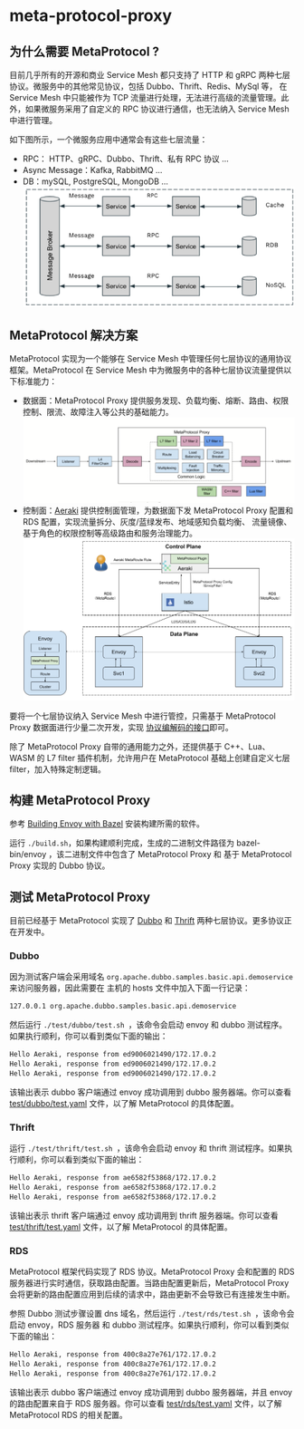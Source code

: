 # meta-protocol-proxy

## 为什么需要 MetaProtocol ?

目前几乎所有的开源和商业 Service Mesh 都只支持了 HTTP 和 gRPC 两种七层协议。微服务中的其他常见协议，包括 Dubbo、Thrift、Redis、MySql 等，
在 Service Mesh 中只能被作为 TCP 流量进行处理，无法进行高级的流量管理。此外，如果微服务采用了自定义的 RPC 协议进行通信，也无法纳入 
Service Mesh 中进行管理。

如下图所示，一个微服务应用中通常会有这些七层流量：
* RPC： HTTP、gRPC、Dubbo、Thrift、私有 RPC 协议 ...
* Async Message：Kafka, RabbitMQ ...
* DB：mySQL, PostgreSQL, MongoDB ...
![](docs/image/microservices-l7-protocols.png)

## MetaProtocol 解决方案

MetaProtocol 实现为一个能够在 Service Mesh 中管理任何七层协议的通用协议框架。MetaProtocol 在 Service Mesh 中为微服务中的各种七层协议流量提供以下标准能力：
* 数据面：MetaProtocol Proxy 提供服务发现、负载均衡、熔断、路由、权限控制、限流、故障注入等公共的基础能力。
  ![](docs/image/meta-protocol-proxy.png)
* 控制面：[Aeraki](https://github.com/aeraki-framework/aeraki) 提供控制面管理，为数据面下发 MetaProtocol Proxy 配置和 RDS 配置，实现流量拆分、灰度/蓝绿发布、地域感知负载均衡、
  流量镜像、基于角色的权限控制等高级路由和服务治理能力。
  ![](docs/image/aeraki-meta-protocol.png)

要将一个七层协议纳入 Service Mesh 中进行管控，只需基于 MetaProtocol Proxy 数据面进行少量二次开发，实现
[协议编解码的接口](src/meta_protocol_proxy/codec/codec.h#L118)即可。

除了 MetaProtocol Proxy 自带的通用能力之外，还提供基于 C++、Lua、WASM 的 L7 filter 插件机制，允许用户在 MetaProtocol 基础上创建自定义七层 filter，加入特殊定制逻辑。

## 构建 MetaProtocol Proxy

参考 [Building Envoy with Bazel](https://github.com/envoyproxy/envoy/blob/main/bazel/README.md) 安装构建所需的软件。

运行 ```./build.sh```，如果构建顺利完成，生成的二进制文件路径为 bazel-bin/envoy ，该二进制文件中包含了 MetaProtocol Proxy 和
基于 MetaProtocol Proxy 实现的 Dubbo 协议。

## 测试 MetaProtocol Proxy

目前已经基于 MetaProtocol 实现了 [Dubbo](src/application_protocols/dubbo) 和 [Thrift](src/application_protocols/thrift
) 两种七层协议。更多协议正在开发中。

### Dubbo
因为测试客户端会采用域名 ```org.apache.dubbo.samples.basic.api.demoservice``` 来访问服务器，因此需要在
主机的 hosts 文件中加入下面一行记录：

```bash
127.0.0.1 org.apache.dubbo.samples.basic.api.demoservice
```

然后运行 ```./test/dubbo/test.sh ```，该命令会启动 envoy 和 dubbo 测试程序。如果执行顺利，你可以看到类似下面的输出：

```bash
Hello Aeraki, response from ed9006021490/172.17.0.2
Hello Aeraki, response from ed9006021490/172.17.0.2
Hello Aeraki, response from ed9006021490/172.17.0.2
```

该输出表示 dubbo 客户端通过 envoy 成功调用到 dubbo 服务器端。你可以查看 [test/dubbo/test.yaml](test/dubbo/test.yaml) 文件，以了解 MetaProtocol 的具体配置。

### Thrift

运行 ```./test/thrift/test.sh ```，该命令会启动 envoy 和 thrift 测试程序。如果执行顺利，你可以看到类似下面的输出：

```bash
Hello Aeraki, response from ae6582f53868/172.17.0.2
Hello Aeraki, response from ae6582f53868/172.17.0.2
Hello Aeraki, response from ae6582f53868/172.17.0.2
```

该输出表示 thrift 客户端通过 envoy 成功调用到 thrift 服务器端。你可以查看 [test/thrift/test.yaml](test/thrift/test.yaml) 文件，以了解 MetaProtocol 的具体配置。

### RDS

MetaProtocol 框架代码实现了 RDS 协议。MetaProtocol Proxy 会和配置的 RDS 服务器进行实时通信，获取路由配置。当路由配置更新后，MetaProtocol Proxy 会将更新的路由配置应用到后续的请求中，路由更新不会导致已有连接发生中断。

参照 Dubbo 测试步骤设置 dns 域名，然后运行 ```./test/rds/test.sh ```，该命令会启动 envoy，RDS 服务器 和 dubbo 测试程序。如果执行顺利，你可以看到类似下面的输出：

```bash
Hello Aeraki, response from 400c8a27e761/172.17.0.2
Hello Aeraki, response from 400c8a27e761/172.17.0.2
Hello Aeraki, response from 400c8a27e761/172.17.0.2
```

该输出表示 dubbo 客户端通过 envoy 成功调用到 dubbo 服务器端，并且 envoy 的路由配置来自于 RDS 服务器。你可以查看 [test/rds/test.yaml](test/rds/test.yaml) 文件，以了解 MetaProtocol RDS 的相关配置。
